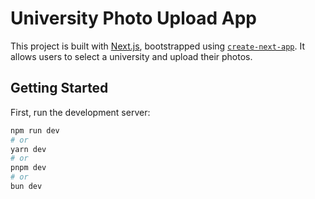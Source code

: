 # University Photo Upload App

This project is built with [Next.js](https://nextjs.org/), bootstrapped using [`create-next-app`](https://github.com/vercel/next.js/tree/canary/packages/create-next-app). It allows users to select a university and upload their photos.

## Getting Started

First, run the development server:

```bash
npm run dev
# or
yarn dev
# or
pnpm dev
# or
bun dev
